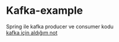 # Kafka-example
 Spring ile kafka producer ve consumer kodu<br/>
[kafka için aldığım not]([https://cs.fyi/guide/http-in-depth](https://dev.to/eyupakdniz/kafka-ve-kraft-2fkg)https://dev.to/eyupakdniz/kafka-ve-kraft-2fkg)
